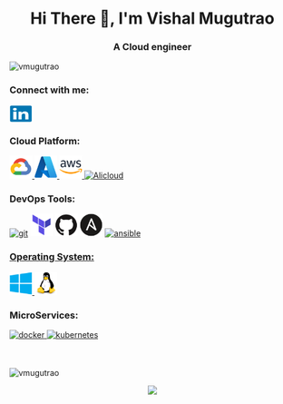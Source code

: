 <h1 align="center">Hi There 👋, I'm Vishal Mugutrao</h1>
<h3 align="center">A Cloud engineer</h3>
<p align="left"> <img src="https://komarev.com/ghpvc/?username=vmugutrao&label=Profile%20views&color=0e75b6&style=flat" alt="vmugutrao" /> </p>
<h3 align="left">Connect with me:</h3>
<p align="left">
<a href="https://linkedin.com/in/https://www.linkedin.com/in/vishal-mugutrao-94325920/" target="blank"><img align="center" src="https://raw.githubusercontent.com/devicons/devicon/master/icons/linkedin/linkedin-original.svg" alt="https://www.linkedin.com/in/vishal-mugutrao-94325920/" height="30" width="40" /></a>
</p>

<h3 align="left">Cloud Platform:</h3>
<p align="left"> 
<a href="https://cloud.google.com" target="_blank" rel="noreferrer"> 
<img src="https://raw.githubusercontent.com/devicons/devicon/master/icons/googlecloud/googlecloud-original.svg" alt="gcp" width="40" height="40"/> </a> 
<a href="https://azure.microsoft.com/en-in/" target="_blank" rel="noreferrer"> 
<img src="https://raw.githubusercontent.com/devicons/devicon/master/icons/azure/azure-original.svg" alt="azure" width="40" height="40"/> 
<a href="https://aws.amazon.com" target="_blank" rel="noreferrer"> 
<img src="https://raw.githubusercontent.com/devicons/devicon/master/icons/amazonwebservices/amazonwebservices-original-wordmark.svg" alt="aws" width="40" height="40"/> </a>
<a href="https://in.alibabacloud.com/en" target="_blank" rel="noreferrer"> 
<img src="https://www.vectorlogo.zone/logos/alibabacloud/alibabacloud-icon.svg" alt="Alicloud" width="40" height="40"/> </a>
  
  

<br>
<h3 align="left">DevOps Tools:</h3>
<p align="left"> 
<a href="https://git-scm.com/" target="_blank" rel="noreferrer"> 
<img src="https://www.vectorlogo.zone/logos/git-scm/git-scm-icon.svg" alt="git" width="40" height="40"/></a>
<a href="https://www.ansible.com/" target="_blank" rel="noreferrer"> 
<img src="https://raw.githubusercontent.com/devicons/devicon/master/icons/terraform/terraform-original.svg" alt="terraform" width="40" height="40"/></a> 
<a href="https://github.com/features/actions" target="_blank" rel="noreferrer"> 
<img src="https://raw.githubusercontent.com/devicons/devicon/master/icons/github/github-original.svg" alt="GitHub Action" width="40" height="40"/></a> 
<img src="https://raw.githubusercontent.com/devicons/devicon/master/icons/ansible/ansible-original.svg" alt="ansible" width="40" height="40"/></a> 
<a href="https://www.terraform.io/" target="_blank" rel="noreferrer"> 
<img src="https://www.vectorlogo.zone/logos/packerio/packerio-ar21.svg" alt="ansible" width="80" height="40"/></a>
<a href="https://www.packer.io/" target="_blank" rel="noreferrer"> 
<br>
<h3 align="left">Operating System:</h3>
<p align="left"> 
<a href="https://www.microsoft.com/en-us/windows-server" target="_blank" rel="noreferrer"> 
<img src="https://raw.githubusercontent.com/devicons/devicon/master/icons/windows8/windows8-original.svg" alt="windows" width="40" height="40"/> </a>
<a href="https://www.linux.org/" target="_blank" rel="noreferrer"> 
<img src="https://raw.githubusercontent.com/devicons/devicon/master/icons/linux/linux-original.svg" alt="linux" width="40" height="40"/> </a> 
<br>
<h3 align="left">MicroServices:</h3>
<p align="left">
</a> <a href="https://www.docker.com/" target="_blank" rel="noreferrer"> 
<img src="https://www.vectorlogo.zone/logos/docker/docker-official.svg" alt="docker" width="40" height="40"/> </a> 
<a href="https://kubernetes.io" target="_blank" rel="noreferrer"> 
<img src="https://www.vectorlogo.zone/logos/kubernetes/kubernetes-icon.svg" alt="kubernetes" width="40" height="40"/> </a> 
<br><br><br>
<p><img align="center" src="https://github-readme-stats.vercel.app/api/top-langs?username=vmugutrao&show_icons=true&locale=en&layout=compact" alt="vmugutrao" />
<br><center>
<img src="https://github-readme-stats.vercel.app/api?username=vmugutrao&&show_icons=true&title_color=ffffff&icon_color=bb2acf&text_color=daf7dc&bg_color=151515">
</center>
</p>
